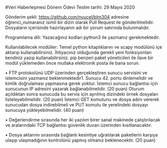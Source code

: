 #Veri Haberleşmesi Dönem Ödevi
Teslim tarihi: 29 Mayıs 2020

Gönderim şekli: https://github.com/nyucel/blm304 adresine öğrenci_numaranız isimli bir dizin
olarak Pull Request ile gönderilmelidir. Dosyaların içerisinde hazırlayanın adı bir yorum satırında
bulunmalıdır.

Programlama dili: Yazacağınız kodları python3 ile yazmanız gerekmektedir.

Kullanılabilecek modüller: Temel python kitaplıklarını ve scapy modülünü içe aktarıp
kullanabilirsiniz. İhtiyacınız olduğunda gerekli yeni fonksiyonları kendiniz yazıp kullanabilirsiniz.
pip benzeri paket yöneticileri ile ilave bir modül yüklemeden önce mutlaka elektronik posta ile bana
sorun.

• FTP protokolünü UDP üzerinden gerçekleştiren sunucu servisini ve istemcisini yazmanız
beklenmektedir1. Sunucu 42. portu dinlemelidir ve kimlik doğrulaması yapmasına gerek
yoktur. İstemci sunucu bağlantısı için sunucunun IP adresini yazarak bağlanabilmelidir. (20
puan) Oturum açıldıktan sonra sunucuda bu servis için ayrılmış dizindeki örnek dosyaları
listeleyebilmelidir. (20 puan) İstemci GET komutunu ve dosya adını vererek sunucudan
dosya indirebilmeli ve PUT komutu ile yerelindeki dosyayı sunucuya yükleyebilmelidir. (40
puan)

• Değerlendirme sırasında her iki yazılım birer sanal makinede çalıştırılacak ve aralarındaki
TCP bağlantısı güvenlik duvarı üzerinden kısıtlanacaktır.

• Dosya aktarımı sırasında bağlantı kesintiye uğratılarak paketlerin karşıya ulaşıp
ulaşmadığının kontrolünü yapmış olmanız beklenecektir. (20 puan)
